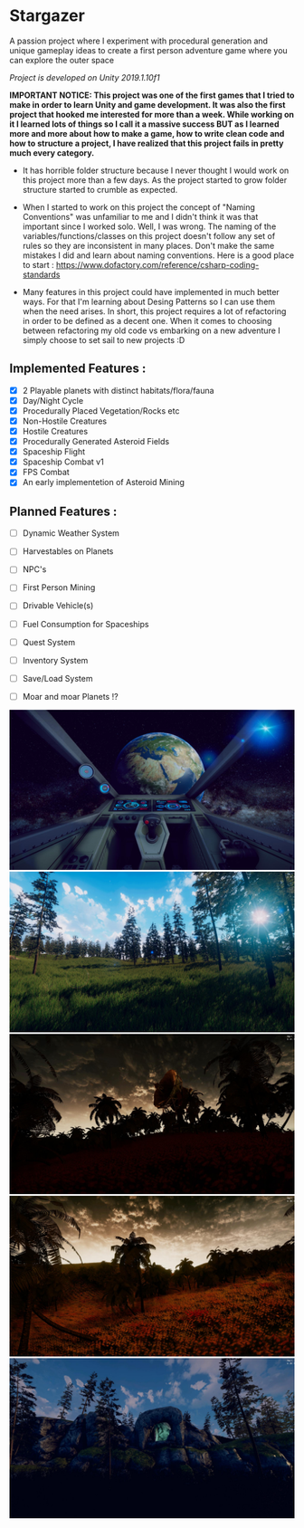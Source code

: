 # Stargazer
A passion project where I experiment with procedural generation and unique gameplay ideas to create a first person adventure game where you can explore the outer space

*Project is developed on Unity 2019.1.10f1* 

**IMPORTANT NOTICE: This project was one of the first games that I tried to make in order to learn Unity and game development. It was also the first project that hooked me interested for more than a week. While working on it I learned lots of things so I call it a massive success BUT as I learned more and more about how to make a game, how to write clean code and how to structure a project, I have realized that this project fails in pretty much every category.** 

- It has horrible folder structure because I never thought I would work on this project more than a few days. As the project started to grow folder structure started to crumble as expected.

- When I started to work on this project the concept of "Naming Conventions" was unfamiliar to me and I didn't think it was that important since I worked solo. Well, I was wrong. The naming of the variables/functions/classes on this project doesn't follow any set of rules so they are inconsistent in many places. Don't make the same mistakes I did and learn about naming conventions. Here is a good place to start : https://www.dofactory.com/reference/csharp-coding-standards

 - Many features in this project could have implemented in much better ways. For that I'm learning about Desing Patterns so I can use them when the need arises. In short, this project requires a lot of refactoring in order to be defined as a decent one. When it comes to choosing between refactoring my old code vs embarking on a new adventure I simply choose to set sail to new projects :D 
 
## **Implemented Features :** 
- [x] 2 Playable planets with distinct habitats/flora/fauna 
- [x] Day/Night Cycle 
- [x] Procedurally Placed Vegetation/Rocks etc 
- [x] Non-Hostile Creatures
- [x] Hostile Creatures 
- [x] Procedurally Generated Asteroid Fields 
- [x] Spaceship Flight
- [x] Spaceship Combat v1
- [x] FPS Combat
- [x] An early implementetion of Asteroid Mining

## **Planned Features :**
- [ ] Dynamic Weather System
- [ ] Harvestables on Planets
- [ ] NPC's
- [ ] First Person Mining
- [ ] Drivable Vehicle(s) 
- [ ] Fuel Consumption for Spaceships
- [ ] Quest System
- [ ] Inventory System
- [ ] Save/Load System
- [ ] Moar and moar Planets !?


![screenshot](https://github.com/Solideizer/Stargazer/blob/master/Screenshots/123123.jpg)
![screenshot](https://github.com/Solideizer/Stargazer/blob/master/Screenshots/image_00102020-01-19.jpg)
![screenshot](https://github.com/Solideizer/Stargazer/blob/master/Screenshots/image_00042019-12-29.jpg)
![screenshot](https://github.com/Solideizer/Stargazer/blob/master/Screenshots/asdas.jpg)
![screenshot](https://github.com/Solideizer/Stargazer/blob/master/Screenshots/aaaaaaaaa.jpg)

